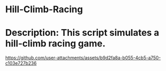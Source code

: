# Hill-Climb-Racing
# Description: This script simulates a hill-climb racing game. 

https://github.com/user-attachments/assets/b9d2fa8a-b055-4cb5-a750-c103e727b236
